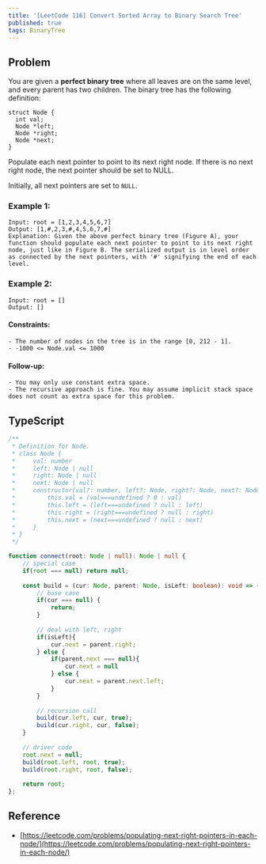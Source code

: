 ```yaml
---
title: '[LeetCode 116] Convert Sorted Array to Binary Search Tree'
published: true
tags: BinaryTree
---
```


## Problem

You are given a **perfect binary tree** where all leaves are on the same level, and every parent has two children. The binary tree has the following definition:

```
struct Node {
  int val;
  Node *left;
  Node *right;
  Node *next;
}
```

Populate each next pointer to point to its next right node. If there is no next right node, the next pointer should be set to NULL.

Initially, all next pointers are set to `NULL`.

### Example 1:

```
Input: root = [1,2,3,4,5,6,7]
Output: [1,#,2,3,#,4,5,6,7,#]
Explanation: Given the above perfect binary tree (Figure A), your function should populate each next pointer to point to its next right node, just like in Figure B. The serialized output is in level order as connected by the next pointers, with '#' signifying the end of each level.
```

### Example 2:

```
Input: root = []
Output: []
```
 
#### Constraints:

```
- The number of nodes in the tree is in the range [0, 212 - 1].
- -1000 <= Node.val <= 1000
```
 
#### Follow-up:

```
- You may only use constant extra space.
- The recursive approach is fine. You may assume implicit stack space does not count as extra space for this problem.
```

## TypeScript

```TypeScript
/**
 * Definition for Node.
 * class Node {
 *     val: number
 *     left: Node | null
 *     right: Node | null
 *     next: Node | null
 *     constructor(val?: number, left?: Node, right?: Node, next?: Node) {
 *         this.val = (val===undefined ? 0 : val)
 *         this.left = (left===undefined ? null : left)
 *         this.right = (right===undefined ? null : right)
 *         this.next = (next===undefined ? null : next)
 *     }
 * }
 */

function connect(root: Node | null): Node | null {
    // special case
    if(root === null) return null;
    
    const build = (cur: Node, parent: Node, isLeft: boolean): void => {
        // base case
        if(cur === null) {
            return;
        }
        
        // deal with left, right
        if(isLeft){
            cur.next = parent.right;
        } else {
            if(parent.next === null){
                cur.next = null
            } else {
                cur.next = parent.next.left;    
            }
        }
        
        // recursion call
        build(cur.left, cur, true);
        build(cur.right, cur, false);
    }
    
    // driver code
    root.next = null;
    build(root.left, root, true);
    build(root.right, root, false);
    
    return root;
};
```

## Reference

- [https://leetcode.com/problems/populating-next-right-pointers-in-each-node/](https://leetcode.com/problems/populating-next-right-pointers-in-each-node/)